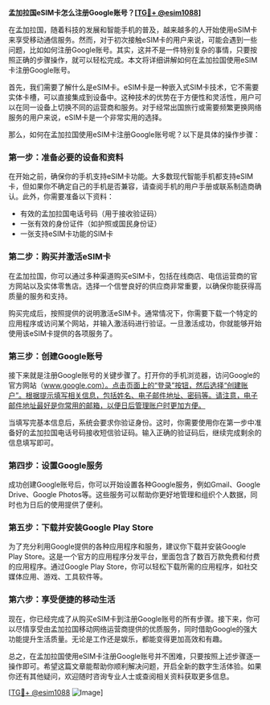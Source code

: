 **孟加拉国eSIM卡怎么注册Google账号？[[TG💪+ @esim1088](https://t.me/s/esim1088)]**

在孟加拉国，随着科技的发展和智能手机的普及，越来越多的人开始使用eSIM卡来享受移动通信服务。然而，对于初次接触eSIM卡的用户来说，可能会遇到一些问题，比如如何注册Google账号。其实，这并不是一件特别复杂的事情，只要按照正确的步骤操作，就可以轻松完成。本文将详细讲解如何在孟加拉国使用eSIM卡注册Google账号。

首先，我们需要了解什么是eSIM卡。eSIM卡是一种嵌入式SIM卡技术，它不需要实体卡槽，可以直接集成到设备中。这种技术的优势在于方便性和灵活性，用户可以在同一设备上切换不同的运营商和服务。对于经常出国旅行或需要频繁更换网络服务的用户来说，eSIM卡是一个非常实用的选择。

那么，如何在孟加拉国使用eSIM卡注册Google账号呢？以下是具体的操作步骤：

### **第一步：准备必要的设备和资料**

在开始之前，确保你的手机支持eSIM卡功能。大多数现代智能手机都支持eSIM卡，但如果你不确定自己的手机是否兼容，请查阅手机的用户手册或联系制造商确认。此外，你需要准备以下资料：

- 有效的孟加拉国电话号码（用于接收验证码）
- 一张有效的身份证件（如护照或国民身份证）
- 一张支持eSIM卡功能的SIM卡

### **第二步：购买并激活eSIM卡**

在孟加拉国，你可以通过多种渠道购买eSIM卡，包括在线商店、电信运营商的官方网站以及实体零售店。选择一个信誉良好的供应商非常重要，以确保你能获得高质量的服务和支持。

购买完成后，按照提供的说明激活eSIM卡。通常情况下，你需要下载一个特定的应用程序或访问某个网站，并输入激活码进行验证。一旦激活成功，你就能够开始使用该eSIM卡提供的各项服务了。

### **第三步：创建Google账号**

接下来就是注册Google账号的关键步骤了。打开你的手机浏览器，访问Google的官方网站（www.google.com）。点击页面上的“登录”按钮，然后选择“创建账户”。根据提示填写相关信息，包括姓名、电子邮件地址、密码等。请注意，电子邮件地址最好是你常用的邮箱，以便日后管理账户时更加方便。

当填写完基本信息后，系统会要求你验证身份。这时，你需要使用你在第一步中准备好的孟加拉国电话号码接收短信验证码。输入正确的验证码后，继续完成剩余的信息填写即可。

### **第四步：设置Google服务**

成功创建Google账号后，你可以开始设置各种Google服务，例如Gmail、Google Drive、Google Photos等。这些服务可以帮助你更好地管理和组织个人数据，同时也为日后的使用提供了便利。

### **第五步：下载并安装Google Play Store**

为了充分利用Google提供的各种应用程序和服务，建议你下载并安装Google Play Store。这是一个官方的应用程序分发平台，里面包含了数百万款免费和付费的应用程序。通过Google Play Store，你可以轻松下载所需的应用程序，如社交媒体应用、游戏、工具软件等。

### **第六步：享受便捷的移动生活**

现在，你已经完成了从购买eSIM卡到注册Google账号的所有步骤。接下来，你可以尽情享受由孟加拉国移动网络运营商提供的优质服务，同时借助Google的强大功能提升生活质量。无论是工作还是娱乐，都能变得更加高效和有趣。

总之，在孟加拉国使用eSIM卡注册Google账号并不困难，只要按照上述步骤逐一操作即可。希望这篇文章能帮助你顺利解决问题，开启全新的数字生活体验。如果你还有其他疑问，欢迎随时咨询专业人士或查阅相关资料获取更多信息。

[[TG💪+ @esim1088](https://t.me/s/esim1088) ![Image](https://i.postimg.cc/4NQfJmqS/Snipaste-2025-05-13-00-14-12.png)]